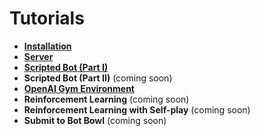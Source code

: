 # Tutorials

- [**Installation**](installation.md)
- [**Server**](server.md)
- [**Scripted Bot (Part I)**](bots.md)
- **Scripted Bot (Part II)** (coming soon)
- [**OpenAI Gym Environment**](gym.md)
- **Reinforcement Learning** (coming soon)
- **Reinforcement Learning with Self-play** (coming soon)
- **Submit to Bot Bowl** (coming soon)
